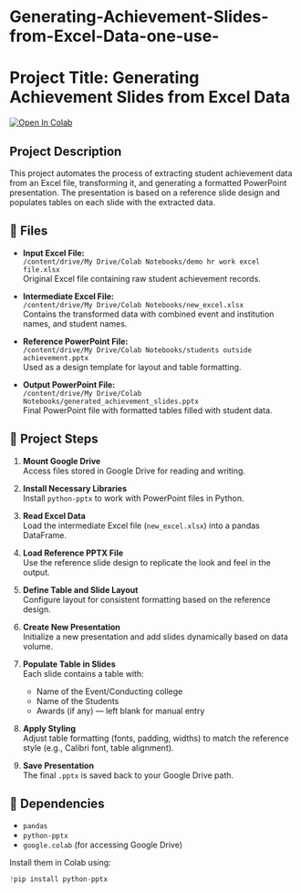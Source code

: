 # Generating-Achievement-Slides-from-Excel-Data-one-use-

# Project Title: Generating Achievement Slides from Excel Data

[![Open In Colab](https://colab.research.google.com/assets/colab-badge.svg)](https://colab.research.google.com/drive/1his5J4IsVmb5vrKUkmDVr86fNOhu7h48#scrollTo=0d57c2a4)

## Project Description

This project automates the process of extracting student achievement data from an Excel file, transforming it, and generating a formatted PowerPoint presentation. The presentation is based on a reference slide design and populates tables on each slide with the extracted data.

## 📁 Files

- **Input Excel File:**  
  `/content/drive/My Drive/Colab Notebooks/demo hr work excel file.xlsx`  
  Original Excel file containing raw student achievement records.

- **Intermediate Excel File:**  
  `/content/drive/My Drive/Colab Notebooks/new_excel.xlsx`  
  Contains the transformed data with combined event and institution names, and student names.

- **Reference PowerPoint File:**  
  `/content/drive/My Drive/Colab Notebooks/students outside achievement.pptx`  
  Used as a design template for layout and table formatting.

- **Output PowerPoint File:**  
  `/content/drive/My Drive/Colab Notebooks/generated_achievement_slides.pptx`  
  Final PowerPoint file with formatted tables filled with student data.

## 🔧 Project Steps

1. **Mount Google Drive**  
   Access files stored in Google Drive for reading and writing.

2. **Install Necessary Libraries**  
   Install `python-pptx` to work with PowerPoint files in Python.

3. **Read Excel Data**  
   Load the intermediate Excel file (`new_excel.xlsx`) into a pandas DataFrame.

4. **Load Reference PPTX File**  
   Use the reference slide design to replicate the look and feel in the output.

5. **Define Table and Slide Layout**  
   Configure layout for consistent formatting based on the reference design.

6. **Create New Presentation**  
   Initialize a new presentation and add slides dynamically based on data volume.

7. **Populate Table in Slides**  
   Each slide contains a table with:
   - Name of the Event/Conducting college
   - Name of the Students
   - Awards (if any) — left blank for manual entry

8. **Apply Styling**  
   Adjust table formatting (fonts, padding, widths) to match the reference style (e.g., Calibri font, table alignment).

9. **Save Presentation**  
   The final `.pptx` is saved back to your Google Drive path.

## 🧩 Dependencies

- `pandas`
- `python-pptx`
- `google.colab` (for accessing Google Drive)

Install them in Colab using:
```python
!pip install python-pptx
